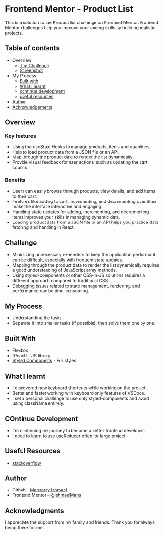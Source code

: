 # Frontend Mentor - Product List

This is a solution to the Product list challenge on Frontend Mentor. Frontend Mentor challenges help you improve your coding skills by building realistic projects.

## Table of contents

- Overview
  - [The Challenge](#the-challenge)
  - [Screenshot](#screenshoot)
- My Process
  - [Built with](#built-with)
  - [What i learnt](#what-i-learnt)
  - [continue development](#continue-development)
  - [useful resources](#useful-resources)
- [Author](#author)
- [Acknowledgements](acknowledgements)

## Overview

### Key features

- Using the useState Hooks to manage products, items and quantities.
- Help to load product data from a JSON file or an API.
- Map through the product data to render the list dynamically.
- Provide visual feedback for user actions, such as updating the cart count.s

### Benefits

- Users can easily browse through products, view details, and add items to their cart.
- Features like adding to cart, incrementing, and decrementing quantities make the interface interactive and engaging.
- Handling state updates for adding, incrementing, and decrementing items improves your skills in managing dynamic data.
- Loading product data from a JSON file or an API helps you practice data fetching and handling in React.

## Challenge

- Minimizing unnecessary re-renders to keep the application performant can be difficult, especially with frequent state updates.
- Mapping through the product data to render the list dynamically requires a good understanding of JavaScript array methods.
- Using styled-components or other CSS-in-JS solutions requires a different approach compared to traditional CSS.
- Debugging issues related to state management, rendering, and performance can be time-consuming.

## My Process

- Understanding the task;
- Separate it into smaller tasks (if possible), then solve them one by one.

## Built With

- Flexbox
- [React] - JS library
- [Styled Components](https://styled-components.com/) - For styles

## What I learnt

- I discovered new keyboard shortcuts while working on the project.
- Better and faster working with keyboard only features of VSCode.
- I set a personal challenge to use only styled-components and avoid using className entirely.

## COntinue Development

- I'm continuing my journey to become a better frontend developer.
- I need to learn to use useReducer often for large project.

## Useful Resources

- [stackoverflow](https://stackoverflow.com/)

## Author

- Github - [Mansaray Ishmael](https://github.com/ishmaelMans)
- Frontend Mentor - [@ishmaelMans](https://www.frontendmentor.io/profile/ishmaelMans)

## Acknowledgments

I appreciate the support from my family and friends. Thank you for always being there for me.

